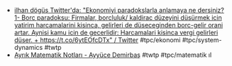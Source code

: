 
- [ilhan dögüs Twitter'da: "Ekonomiyi paradokslarla anlamaya ne dersiniz? 1- Borc paradoksu: Firmalar, borcluluk/ kaldirac düzeyini düsürmek icin yatirim harcamalarini kisinca, gelirleri de düseceginden borc-gelir orani artar. Aynisi kamu icin de gecerlidir: Harcamalari kisinca vergi gelirleri düser. + https://t.co/6ytEOfcDTx" / Twitter](https://twitter.com/ilhandogus/status/1635821030949134336) #tpc/ekonomi #tpc/system-dynamics #twtp
- [Ayrık Matematik Notları - Ayyüce Demirbaş](https://drive.google.com/file/d/1c0yzoraOAyw_qswfCjzEOhHKiJZ43CPl/view) #twtp #tpc/matematik
ıl

